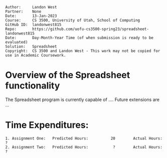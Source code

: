 ```
Author:     Landon West
Partner:    None
Date:       13-Jan-2023
Course:     CS 3500, University of Utah, School of Computing
GitHub ID:  landonwest815
Repo:       https://github.com/uofu-cs3500-spring23/spreadsheet-landonwest815
Date:       Day-Month-Year Time (of when submission is ready to be evaluated)
Solution:   Spreadsheet
Copyright:  CS 3500 and Landon West - This work may not be copied for use in Academic Coursework.
```

# Overview of the Spreadsheet functionality

The Spreadsheet program is currently capable of ....  Future extensions are ...

# Time Expenditures:

    1. Assignment One:   Predicted Hours:          20        Actual Hours:    ?
    2. Assignment Two:   Predicted Hours:           ?        Actual Hours:    ?